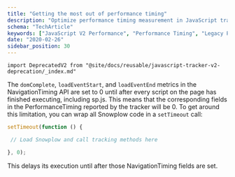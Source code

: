 ```yaml
---
title: "Getting the most out of performance timing"
description: "Optimize performance timing measurement in JavaScript tracker v2 for behavioral analytics."
schema: "TechArticle"
keywords: ["JavaScript V2 Performance", "Performance Timing", "Legacy Performance", "Performance Optimization", "Timing Analytics", "Web Performance"]
date: "2020-02-26"
sidebar_position: 30
---
```


```mdx-code-block
import DeprecatedV2 from "@site/docs/reusable/javascript-tracker-v2-deprecation/_index.md"
```

<DeprecatedV2/>

The `domComplete`, `loadEventStart`, and `loadEventEnd` metrics in the NavigationTiming API are set to 0 until after every script on the page has finished executing, including sp.js. This means that the corresponding fields in the PerformanceTiming reported by the tracker will be 0. To get around this limitation, you can wrap all Snowplow code in a `setTimeout` call:

```javascript
setTimeout(function () {

 // Load Snowplow and call tracking methods here

}, 0);
```

This delays its execution until after those NavigationTiming fields are set.
